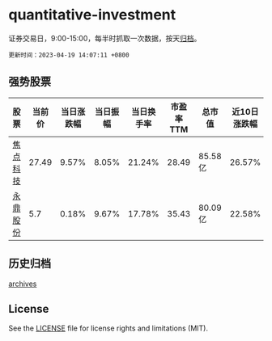 # quantitative-investment

证券交易日，9:00-15:00，每半时抓取一次数据，按天[归档](archives)。

`更新时间：2023-04-19 14:07:11 +0800`

## 强势股票

|股票|当前价|当日涨跌幅|当日振幅|当日换手率|市盈率TTM|总市值|近10日涨跌幅|
|----|----|----|----|----|----|----|----|
|[焦点科技](https://xueqiu.com/S/SZ002315)|27.49|9.57%|8.05%|21.24%|28.49|85.58亿|26.57%|
|[永鼎股份](https://xueqiu.com/S/SH600105)|5.7|0.18%|9.67%|17.78%|35.43|80.09亿|22.58%|

## 历史归档

[archives](archives)

## License

See the [LICENSE](LICENSE) file for license rights and limitations (MIT).